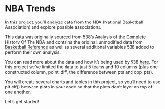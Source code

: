 # NBA Trends

In this project, you’ll analyze data from the NBA (National Basketball Association) and explore possible associations.

This data was originally sourced from 538’s Analysis of the [Complete History Of The NBA](https://projects.fivethirtyeight.com/complete-history-of-the-nba/#warriors) and contains the original, unmodified data from [Basketball Reference](https://www.basketball-reference.com/) as well as several additional variables 538 added to perform their own analysis.

You can read more about the data and how it’s being used by 538 [here](https://github.com/fivethirtyeight/data/tree/master/nba-elo). For this project we’ve limited the data to just 5 teams and 10 columns (plus one constructed column, point_diff, the difference between pts and opp_pts).

You will create several charts and tables in this project, so you’ll need to use plt.clf() between plots in your code so that the plots don’t layer on top of one another.

Let’s get started!
